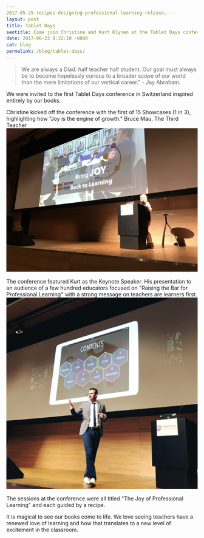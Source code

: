 ```yaml
---
2017-05-25-recipes-designing-professional-learning-release.---
layout: post
title: Tablet Days
seotitle: Come join Christine and Kurt Klynen at the Tablet Days conference and hear about the Joy of Professional Learning.
date: 2017-06-23 8:32:10 -0800
cat: blog
permalink: /blog/tablet-days/
---
```


> We are always a Diad: half teacher half student. Our goal must always be to become hopelessly curious to a broader scope of our world than the mere limitations of our vertical career.” - Jay Abraham.

We were invited to the first Tablet Days conference in Switzerland inspired entirely by our books. 

Christine kicked off the conference with the first of 15 Showcases (1 in 3), highlighting how "Joy is the engine of growth." Bruce Mau, The Third Teacher
<img src="/img/Christine2 1in3.JPG" alt="Christine Klynen">
        
The conference featured Kurt as the Keynote Speaker. His presentation to an audience of a few hundred educators focused on "Raising the Bar for Professional Learning" with a strong message on teachers are learners first.
<img src="/img/KurtKlynenTD1.JPG" alt="Kurt Klynen">  

The sessions at the conference were all titled "The Joy of Professional Learning" and each guided by a recipe.

It is magical to see our books come to life. We love seeing teachers have a renewed love of learning and how that translates to a new level of excitement in the classroom. 
